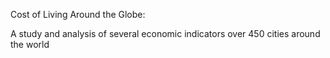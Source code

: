 Cost of Living Around the Globe:

A study and analysis of several economic indicators over 450 cities around the world
